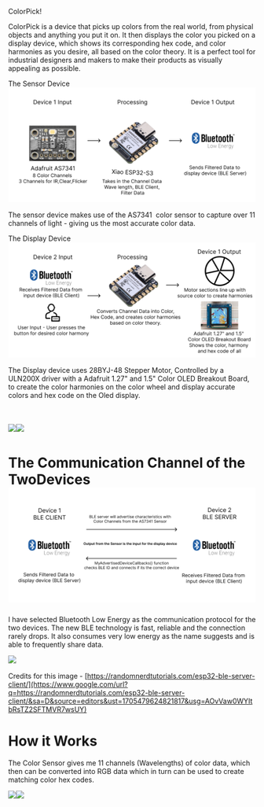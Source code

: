 
ColorPick!

ColorPick is a device that picks up colors from the real world, from physical objects and anything you put it on. It then displays the color you picked on a display device, which shows its corresponding hex code, and color harmonies as you desire, all based on the color theory. It is a perfect tool for industrial designers and makers to make their products as visually appealing as possible.

The Sensor Device![](https://github.com/Abhsin/TECHIN514A-TwoDevices/blob/main/images/Sense%20Device%20Arch.png?raw=true)

The sensor device makes use of the AS7341  color sensor to capture over 11 channels of light - giving us the most accurate color data.

The Display Device ![](https://github.com/Abhsin/TECHIN514A-TwoDevices/blob/main/images/Display%20Device%20Arch.png?raw=true)

The Display device uses 28BYJ-48 Stepper Motor, Controlled by a ULN200X driver with a
Adafruit 1.27" and 1.5" Color OLED Breakout Board, to create the color harmonies on the color wheel and display accurate colors and hex code on the Oled display.

![](images/image7.jpg)![](images/image9.jpg)
============================================

The Communication Channel of the TwoDevices ![](https://github.com/Abhsin/TECHIN514A-TwoDevices/blob/main/images/Comms.png?raw=true)
==================================================================

I have selected Bluetooth Low Energy as the communication protocol for the two devices. The new BLE technology is fast, reliable and the connection rarely drops. It also consumes very low energy as the name suggests and is able to frequently share data.

![](https://i0.wp.com/randomnerdtutorials.com/wp-content/uploads/2021/11/BLE-Server-Client-Server-Advertising-03.png?w=750&quality=100&strip=all&ssl=1)

Credits for this image - [https://randomnerdtutorials.com/esp32-ble-server-client/](https://www.google.com/url?q=https://randomnerdtutorials.com/esp32-ble-server-client/&sa=D&source=editors&ust=1705479624821817&usg=AOvVaw0WYItbRsTZ2SFTMVR7wsUY)

How it Works
============

The Color Sensor gives me 11 channels (Wavelengths) of color data, which then can be converted into RGB data which in turn can be used to create matching color hex codes.

![](images/image6.png)![](images/image10.png)
